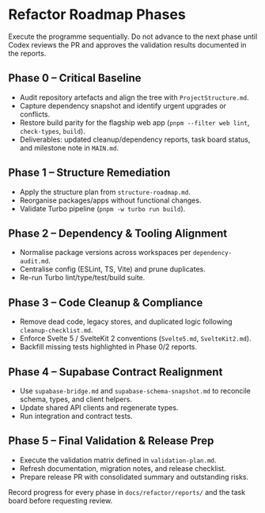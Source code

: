 # Refactor Roadmap Phases

Execute the programme sequentially. Do not advance to the next phase until Codex reviews the PR and approves the validation results documented in the reports.

## Phase 0 – Critical Baseline
- Audit repository artefacts and align the tree with `ProjectStructure.md`.
- Capture dependency snapshot and identify urgent upgrades or conflicts.
- Restore build parity for the flagship web app (`pnpm --filter web lint`, `check-types`, `build`).
- Deliverables: updated cleanup/dependency reports, task board status, and milestone note in `MAIN.md`.

## Phase 1 – Structure Remediation
- Apply the structure plan from `structure-roadmap.md`.
- Reorganise packages/apps without functional changes.
- Validate Turbo pipeline (`pnpm -w turbo run build`).

## Phase 2 – Dependency & Tooling Alignment
- Normalise package versions across workspaces per `dependency-audit.md`.
- Centralise config (ESLint, TS, Vite) and prune duplicates.
- Re-run Turbo lint/type/test/build suite.

## Phase 3 – Code Cleanup & Compliance
- Remove dead code, legacy stores, and duplicated logic following `cleanup-checklist.md`.
- Enforce Svelte 5 / SvelteKit 2 conventions (`Svelte5.md`, `SvelteKit2.md`).
- Backfill missing tests highlighted in Phase 0/2 reports.

## Phase 4 – Supabase Contract Realignment
- Use `supabase-bridge.md` and `supabase-schema-snapshot.md` to reconcile schema, types, and client helpers.
- Update shared API clients and regenerate types.
- Run integration and contract tests.

## Phase 5 – Final Validation & Release Prep
- Execute the validation matrix defined in `validation-plan.md`.
- Refresh documentation, migration notes, and release checklist.
- Prepare release PR with consolidated summary and outstanding risks.

Record progress for every phase in `docs/refactor/reports/` and the task board before requesting review.
